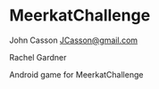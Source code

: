 MeerkatChallenge
================
John Casson <JCasson@gmail.com>

Rachel Gardner

Android game for MeerkatChallenge

